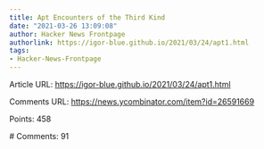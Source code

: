 ```yaml
---
title: Apt Encounters of the Third Kind
date: "2021-03-26 13:09:08"
author: Hacker News Frontpage
authorlink: https://igor-blue.github.io/2021/03/24/apt1.html
tags:
- Hacker-News-Frontpage
---
```


<p>Article URL: <a href="https://igor-blue.github.io/2021/03/24/apt1.html">https://igor-blue.github.io/2021/03/24/apt1.html</a></p>
<p>Comments URL: <a href="https://news.ycombinator.com/item?id=26591669">https://news.ycombinator.com/item?id=26591669</a></p>
<p>Points: 458</p>
<p># Comments: 91</p>
